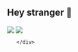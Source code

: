 ## Hey stranger 👋

<div>
  <img align="center" src="https://github-readme-stats.vercel.app/api?username=bordinn&show_icons=true&theme=dark" />
  <img align="center" src="https://github-readme-stats.vercel.app/api/top-langs/?username=anuraghazra" />

       </div>
